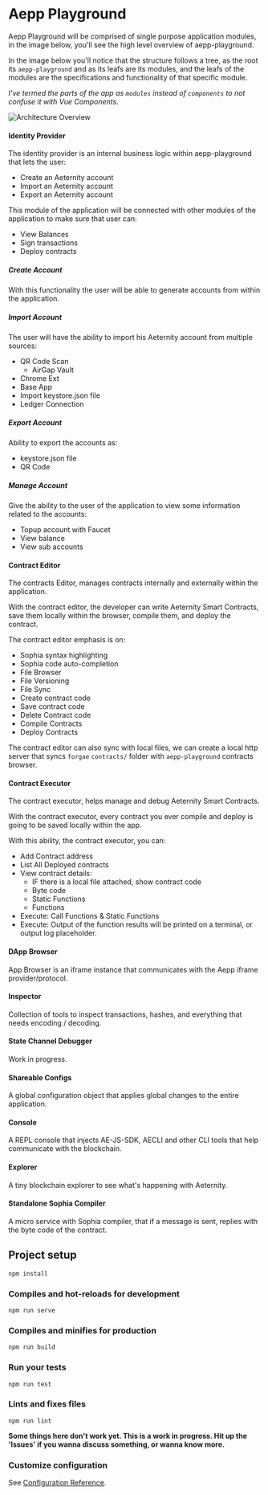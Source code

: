# Aepp Playground
Aepp Playground will be comprised of single purpose application modules, in the image below, you'll see
the high level overview of aepp-playground. 

In the image below you'll notice that the structure follows a tree, as the root its `aepp-playground` and as its
leafs are its modules, and the leafs of the modules are the specifications and functionality of that specific module.

_I've termed the parts of the app as `modules` instead of `components` to not confuse it with Vue Components._

![Architecture Overview](./architecture.png)

#### Identity Provider
The identity provider is an internal business logic within aepp-playground that lets the user:

- Create an Aeternity account
- Import an Aeternity account
- Export an Aeternity account

This module of the application will be connected with other modules of the application to make sure that user can:

- View Balances
- Sign transactions
- Deploy contracts

##### Create Account
With this functionality the user will be able to generate accounts from within the application.

##### Import Account
The user will have the ability to import his Aeternity account from multiple sources:

- QR Code Scan
  - AirGap Vault
- Chrome Ext
- Base App
- Import keystore.json file
- Ledger Connection

##### Export Account
Ability to export the accounts as:

- keystore.json file
- QR Code

##### Manage Account
Give the ability to the user of the application to view some information related to the accounts:

- Topup account with Faucet
- View balance
- View sub accounts

#### Contract Editor
The contracts Editor, manages contracts internally and externally within the application.

With the contract editor, the developer can write Aeternity Smart Contracts, save them locally within the browser, 
compile them, and deploy the contract.

The contract editor emphasis is on:

- Sophia syntax highlighting
- Sophia code auto-completion
- File Browser
- File Versioning
- File Sync
- Create contract code
- Save contract code
- Delete Contract code
- Compile Contracts
- Deploy Contracts

The contract editor can also sync with local files, we can create a local http server that syncs `forgae` `contracts/` 
folder with `aepp-playground` contracts browser.

#### Contract Executor
The contract executor, helps manage and debug Aeternity Smart Contracts.

With the contract executor, every contract you ever compile and deploy is going to be saved locally within the app.

With this ability, the contract executor, you can:

- Add Contract address
- List All Deployed contracts
- View contract details:
  - IF there is a local file attached, show contract code
  - Byte code
  - Static Functions
  - Functions
- Execute: Call Functions & Static Functions
- Execute: Output of the function results will be printed on a terminal, or output log placeholder.

#### DApp Browser
App Browser is an iframe instance that communicates with the Aepp iframe provider/protocol.

#### Inspector
Collection of tools to inspect transactions, hashes, and everything that needs encoding / decoding.

#### State Channel Debugger
Work in progress.

#### Shareable Configs
A global configuration object that applies global changes to the entire application.

#### Console
A REPL console that injects AE-JS-SDK, AECLI and other CLI tools that help communicate with the blockchain.

#### Explorer
A tiny blockchain explorer to see what's happening with Aeternity.

#### Standalone Sophia Compiler
A micro service with Sophia compiler, that if a message is sent, replies with the byte code of the contract. 

## Project setup
```
npm install
```

### Compiles and hot-reloads for development
```
npm run serve
```

### Compiles and minifies for production
```
npm run build
```

### Run your tests
```
npm run test
```

### Lints and fixes files
```
npm run lint
```

__Some things here don't work yet. This is a work in progress. Hit up the 'Issues' if you wanna discuss
something, or wanna know more.__

### Customize configuration
See [Configuration Reference](https://cli.vuejs.org/config/).
